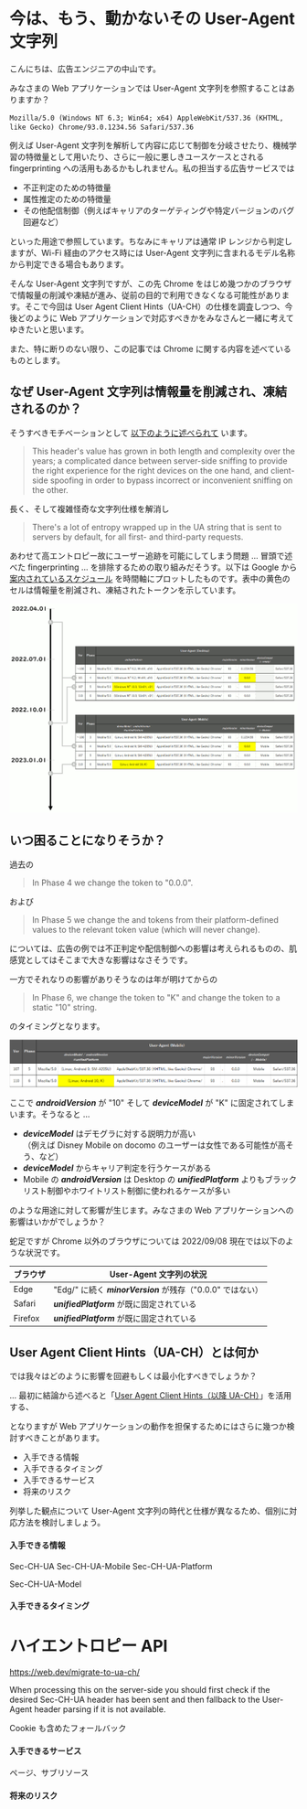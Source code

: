 # 今は、もう、動かないその User-Agent 文字列

こんにちは、広告エンジニアの中山です。

みなさまの Web アプリケーションでは User-Agent 文字列を参照することはありますか？

```
Mozilla/5.0 (Windows NT 6.3; Win64; x64) AppleWebKit/537.36 (KHTML, like Gecko) Chrome/93.0.1234.56 Safari/537.36
```

例えば User-Agent 文字列を解析して内容に応じて制御を分岐させたり、機械学習の特徴量として用いたり、さらに一般に悪しきユースケースとされる fingerprinting への活用もあるかもしれません。私の担当する広告サービスでは

- 不正判定のための特徴量
- 属性推定のための特徴量
- その他配信制御（例えばキャリアのターゲティングや特定バージョンのバグ回避など）

といった用途で参照しています。ちなみにキャリアは通常 IP レンジから判定しますが、Wi-Fi 経由のアクセス時には User-Agent 文字列に含まれるモデル名称から判定できる場合もあります。

そんな User-Agent 文字列ですが、この先 Chrome をはじめ幾つかのブラウザで情報量の削減や凍結が進み、従前の目的で利用できなくなる可能性があります。そこで今回は User Agent Client Hints（UA-CH）の仕様を調査しつつ、今後どのように Web アプリケーションで対応すべきかをみなさんと一緒に考えてゆきたいと思います。

また、特に断りのない限り、この記事では Chrome に関する内容を述べているものとします。

## なぜ User-Agent 文字列は情報量を削減され、凍結されるのか？

そうすべきモチベーションとして [以下のように述べられて](https://github.com/WICG/ua-client-hints) います。

> This header's value has grown in both length and complexity over the years; a complicated dance between server-side sniffing to provide the right experience for the right devices on the one hand, and client-side spoofing in order to bypass incorrect or inconvenient sniffing on the other.

長く、そして複雑怪奇な文字列仕様を解消し

> There's a lot of entropy wrapped up in the UA string that is sent to servers by default, for all first- and third-party requests.

あわせて高エントロピー故にユーザー追跡を可能にしてしまう問題 … 冒頭で述べた fingerprinting … を排除するための取り組みだそうす。以下は Google から [案内されているスケジュール](https://www.chromium.org/updates/ua-reduction/) を時間軸にプロットしたものです。表中の黄色のセルは情報量を削減され、凍結されたトークンを示しています。

<img src='https://raw.githubusercontent.com/nakayama-kazuki/202x/main/UA-CH/i04.png' />

## いつ困ることになりそうか？

過去の

> In Phase 4 we change the <minorVersion> token to "0.0.0".

および

> In Phase 5 we change the <platform> and <oscpu> tokens from their platform-defined values to the relevant <unifiedPlatform> token value (which will never change).

については、広告の例では不正判定や配信制御への影響は考えられるものの、肌感覚としてはそこまで大きな影響はなさそうです。

一方でそれなりの影響がありそうなのは年が明けてからの

> In Phase 6, we change the <deviceModel> token to "K" and change the <androidVersion> token to a static "10" string.

のタイミングとなります。

<img src='https://raw.githubusercontent.com/nakayama-kazuki/202x/main/UA-CH/i05.png' />

ここで ***androidVersion*** が "10" そして ***deviceModel*** が "K" に固定されてしまいます。そうなると …

- ***deviceModel*** はデモグラに対する説明力が高い<br />（例えば Disney Mobile on docomo のユーザーは女性である可能性が高そう、など）
- ***deviceModel*** からキャリア判定を行うケースがある
- Mobile の ***androidVersion*** は Desktop の ***unifiedPlatform*** よりもブラックリスト制御やホワイトリスト制御に使われるケースが多い

のような用途に対して影響が生じます。みなさまの Web アプリケーションへの影響はいかがでしょうか？

蛇足ですが Chrome 以外のブラウザについては 2022/09/08 現在では以下のような状況です。

| ブラウザ  | User-Agent 文字列の状況                                       |
| ---       | ---                                                           |
| Edge      | "Edg/" に続く ***minorVersion*** が残存（"0.0.0" ではない）   |
| Safari    | ***unifiedPlatform*** が既に固定されている                    |
| Firefox   | ***unifiedPlatform*** が既に固定されている                    |

## User Agent Client Hints（UA-CH）とは何か

では我々はどのように影響を回避もしくは最小化すべきでしょうか？

… 最初に結論から述べると「[User Agent Client Hints（以降 UA-CH）](https://github.com/WICG/ua-client-hints)」を活用する、

となりますが Web アプリケーションの動作を担保するためにはさらに幾つか検討すべきことがあります。

- 入手できる情報
- 入手できるタイミング
- 入手できるサービス
- 将来のリスク

列挙した観点について User-Agent 文字列の時代と仕様が異なるため、個別に対応方法を検討しましょう。

#### 入手できる情報

Sec-CH-UA
Sec-CH-UA-Mobile
Sec-CH-UA-Platform

Sec-CH-UA-Model


#### 入手できるタイミング

# ハイエントロピー API

https://web.dev/migrate-to-ua-ch/

When processing this on the server-side you should first check if the desired Sec-CH-UA header has been sent and then fallback to the User-Agent header parsing if it is not available.

Cookie も含めたフォールバック

#### 入手できるサービス

ページ、サブリソース

#### 将来のリスク

